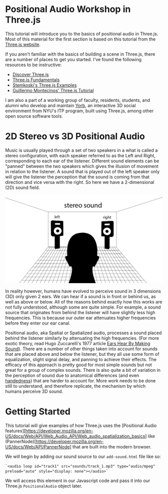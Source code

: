 # Positional Audio Workshop in Three.js

This tutorial will introduce you to the basics of positional audio in Three.js.  Most of this material for the first section is based on this tutorial from the [Three.js website](https://threejs.org/examples/webaudio_orientation.html).

If you aren't familiar with the basics of building a scene in Three.js, there are a number of places to get you started.  I've found the following resources to be instructive:
  - [Discover Three.js](https://discoverthreejs.com/book/first-steps/first-scene/)
  - [Three.js Fundamentals](https://threejsfundamentals.org/threejs/lessons/threejs-fundamentals.html)
  - [Stemkoski's Three.js Examples](https://stemkoski.github.io/Three.js/)
  - [Guillermo Montecinos' Three.js Tutorial](https://github.com/guillemontecinos/itp-residency-2020-2021/blob/master/three-js/tutorials/01-intro-to-threejs/intro-to-threejs.md)

I am also a part of a working group of faculty, residents, students, and alumni who develop and maintain [Yorb](https://yorb.itp.io), an interactive 3D social environment from NYU's ITP program, built using Three.js, among other open source software tools.  

# 2D Stereo vs 3D Positional Audio

Music is usually played through a set of two speakers in a what is called a stereo configuration, with each speaker referred to as the Left and Right, corresponding to each ear of the listener.  Different sound elements can be "panned" between the two speakers which gives the illusion of movement in relation to the listener.  A sound that is played out of the left speaker only will give the listener the perception that the sound is coming from that direction and vice versa with the right.  So here we have a 2-dimensional (2D) sound field.  

  ![Stereo Sound is comprised of two speakers.](/assets/images/stereo-sound-left-right.png)

In reality however, humans have evolved to perceive sound in 3 dimensions (3D) only given 2 ears.  We can hear if a sound is in front or behind us, as well as above or below.  All of the reasons behind exactly how this works are not fully understood, although some are quite simple. For example, a sound source that originates from behind the listener will have slightly less high frequencies.  This is because our outer ear attenuates higher frequencies before they enter our ear canal.

Positional audio, aka Spatial or Spatialized audio, processes a sound placed behind the listener similarly by attenuating the high frequencies.  (For more exotic theory, read Hugo Zuccarelli's 1977 article [Ears Hear By Making Sound](https://books.google.com/books?id=YFjTMckHfuwC&lpg=PA438&ots=HR5y5ziMkE&dq=the%20ears%20hear%20by%20making%20sound%20zuccarelli&pg=PA438#v=onepage&q=the%20ears%20hear%20by%20making%20sound%20zuccarelli&f=false)). There are a number of other things taken into account for sounds that are placed above and below the listener, but they all use some form of equalization, slight signal delay, and panning to achieve their effects.  The efficacy of this approach is pretty good for most simple sounds but not great for a group of complex sounds.  There is also quite a bit of variation in the perception of sound due to anatomical differences (and even [handedness](https://www.youtube.com/watch?v=OiW8gzBGz1A&ab_channel=CaseyConnor)) that are harder to account for.  More work needs to be done still to understand, and therefore replicate, the mechanism by which humans perceive 3D sound.

# Getting Started

This tutorial will give examples of how Three.js uses the [Positional Audio features][https://developer.mozilla.org/en-US/docs/Web/API/Web_Audio_API/Web_audio_spatialization_basics] like (PannerNode)[https://developer.mozilla.org/en-US/docs/Web/API/PannerNode] that are built into the modern browser.

We will begin by adding our sound source to our `add-sound.html` file like so:

    `<audio loop id="track1" src="sounds/track_1.mp3" type="audio/mpeg" preload="auto" style="display: none"></audio>`

We will access this element in our Javascript code and pass it into our Three.js `PositionalAudio` object later.
